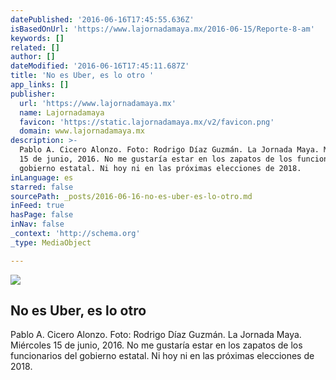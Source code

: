 ```yaml
---
datePublished: '2016-06-16T17:45:55.636Z'
isBasedOnUrl: 'https://www.lajornadamaya.mx/2016-06-15/Reporte-8-am'
keywords: []
related: []
author: []
dateModified: '2016-06-16T17:45:11.687Z'
title: 'No es Uber, es lo otro '
app_links: []
publisher:
  url: 'https://www.lajornadamaya.mx'
  name: Lajornadamaya
  favicon: 'https://static.lajornadamaya.mx/v2/favicon.png'
  domain: www.lajornadamaya.mx
description: >-
  Pablo A. Cicero Alonzo. Foto: Rodrigo Díaz Guzmán. La Jornada Maya. Miércoles
  15 de junio, 2016. No me gustaría estar en los zapatos de los funcionarios del
  gobierno estatal. Ni hoy ni en las próximas elecciones de 2018.
inLanguage: es
starred: false
sourcePath: _posts/2016-06-16-no-es-uber-es-lo-otro.md
inFeed: true
hasPage: false
inNav: false
_context: 'http://schema.org'
_type: MediaObject

---
```

<article style=""><img src="https://imgflo.herokuapp.com/graph/vahj1ThiexotieMo/3730acb280500b5af36ac64c58dbc531/noop?input=https%3A%2F%2Fimg.lajornadamaya.mx%2F32%2Fs1ag59g31bol_640-414-cover" /><h1>No es Uber, es lo otro </h1><p>Pablo A. Cicero Alonzo. Foto: Rodrigo Díaz Guzmán. La Jornada Maya. Miércoles 15 de junio, 2016. No me gustaría estar en los zapatos de los funcionarios del gobierno estatal. Ni hoy ni en las próximas elecciones de 2018.</p></article>
